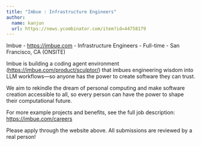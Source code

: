 ```yaml
---
title: "Imbue : Infrastructure Engineers"
author:
  name: kanjun
  url: https://news.ycombinator.com/item?id=44758179
---
```


<JobNavigation />

Imbue - <a href="https:&#x2F;&#x2F;imbue.com" rel="nofollow">https:&#x2F;&#x2F;imbue.com</a> - Infrastructure Engineers - Full-time - San Francisco, CA (ONSITE)

Imbue is building a coding agent environment (<a href="https:&#x2F;&#x2F;imbue.com&#x2F;product&#x2F;sculptor&#x2F;" rel="nofollow">https:&#x2F;&#x2F;imbue.com&#x2F;product&#x2F;sculptor&#x2F;</a>) that imbues engineering wisdom into LLM workflows—so anyone has the power to create software they can trust.

We aim to rekindle the dream of personal computing and make software creation accessible to all, so every person can have the power to shape their computational future.

For more example projects and benefits, see the full job description: <a href="https:&#x2F;&#x2F;imbue.com&#x2F;careers" rel="nofollow">https:&#x2F;&#x2F;imbue.com&#x2F;careers</a>

Please apply through the website above. All submissions are reviewed by a real person!
<JobApplication />

